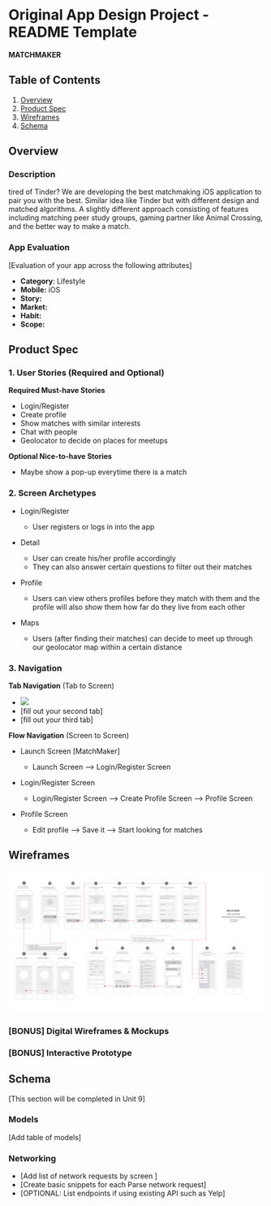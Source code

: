 Original App Design Project - README Template
===

**MATCHMAKER**

## Table of Contents
1. [Overview](#Overview)
1. [Product Spec](#Product-Spec)
1. [Wireframes](#Wireframes)
2. [Schema](#Schema)

## Overview
### Description

tired of Tinder? We are developing the best matchmaking iOS application to pair you with the best. Similar idea like Tinder but with different design and matched algorithms. A slightly different approach consisting of features including matching peer study groups, gaming partner like Animal Crossing, and the better way to make a match. 

### App Evaluation
[Evaluation of your app across the following attributes]

- **Category**: Lifestyle
- **Mobile:** iOS
- **Story:**
- **Market:**
- **Habit:**
- **Scope:**

## Product Spec

### 1. User Stories (Required and Optional)

**Required Must-have Stories**

* Login/Register
* Create profile
* Show matches with similar interests
* Chat with people
* Geolocator to decide on places for meetups

**Optional Nice-to-have Stories**

* Maybe show a pop-up everytime there is a match

### 2. Screen Archetypes

* Login/Register
   * User registers or logs in into the app
   
* Detail
   * User can create his/her profile accordingly
   * They can also answer certain questions to filter out their matches
   
* Profile
  * Users can view others profiles before they match with them and the profile will also show them how far do they live from each other

* Maps
  * Users (after finding their matches) can decide to meet up through our geolocator map within a certain distance
  
### 3. Navigation

**Tab Navigation** (Tab to Screen)

* <img src="https://i.imgur.com/nevXhFo.png" width=600>
* [fill out your second tab]
* [fill out your third tab]

**Flow Navigation** (Screen to Screen)

* Launch Screen [MatchMaker]
   * Launch Screen --> Login/Register Screen
   
* Login/Register Screen
   * Login/Register Screen --> Create Profile Screen --> Profile Screen
   
* Profile Screen
  * Edit profile --> Save it --> Start looking for matches
  
## Wireframes
<img src="https://github.com/haoliang3076/CodePath_Group_Project/blob/main/AppWF.jpg" width=600>

### [BONUS] Digital Wireframes & Mockups

### [BONUS] Interactive Prototype

## Schema 
[This section will be completed in Unit 9]
### Models
[Add table of models]
### Networking
- [Add list of network requests by screen ]
- [Create basic snippets for each Parse network request]
- [OPTIONAL: List endpoints if using existing API such as Yelp]
